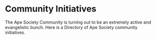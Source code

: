 # Community Initiatives

The Ape Society Community is turning out to be an extremely active and evangelistic bunch. Here is a Directory of Ape Society community initiatives.&#x20;

